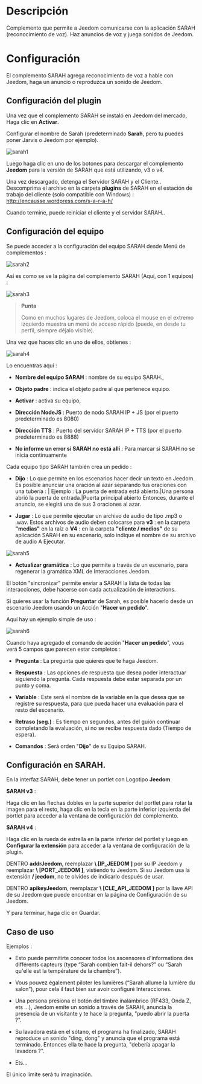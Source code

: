 Descripción 
===========

Complemento que permite a Jeedom comunicarse con la aplicación SARAH
(reconocimiento de voz). Haz anuncios de voz y juega
sonidos de Jeedom.

Configuración 
=============

El complemento SARAH agrega reconocimiento de voz a
hable con Jeedom, haga un anuncio o reproduzca un sonido de Jeedom.

Configuración del plugin 
-----------------------

Una vez que el complemento SARAH se instaló en Jeedom del mercado,
Haga clic en **Activar**.

Configurar el nombre de Sarah (predeterminado **Sarah**, pero tu puedes
poner Jarvis o Jeedom por ejemplo).

![sarah1](../images/sarah1.PNG)

Luego haga clic en uno de los botones para descargar el complemento
**Jeedom** para la versión de SARAH que está utilizando, v3 o v4.

Una vez descargado, detenga el Servidor SARAH y el Cliente..
Descomprima el archivo en la carpeta **plugins** de SARAH en el
estación de trabajo del cliente (solo compatible con Windows) :
<http://encausse.wordpress.com/s-a-r-a-h/>

Cuando termine, puede reiniciar el cliente y el servidor
SARAH..

Configuración del equipo 
-----------------------------

Se puede acceder a la configuración del equipo SARAH desde
Menú de complementos :

![sarah2](../images/sarah2.PNG)

Así es como se ve la página del complemento SARAH (Aquí, con 1
equipos) :

![sarah3](../images/sarah3.PNG)

> **Punta**
>
> Como en muchos lugares de Jeedom, coloca el mouse en el extremo izquierdo
> muestra un menú de acceso rápido (puede, en
> desde tu perfil, siempre déjalo visible).

Una vez que haces clic en uno de ellos, obtienes :

![sarah4](../images/sarah4.PNG)

Lo encuentras aqui :

-   **Nombre del equipo SARAH** : nombre de su equipo
    SARAH.,

-   **Objeto padre** : indica el objeto padre al que
    pertenece equipo.

-   **Activar** : activa su equipo,

-   **Dirección NodeJS** : Puerto de nodo SARAH IP + JS (por
    el puerto predeterminado es 8080)

-   **Dirección TTS** : Puerto del servidor SARAH IP + TTS (por
    el puerto predeterminado es 8888)

-   **No informe un error si SARAH no está allí** : Para marcar
    si SARAH no se inicia continuamente

Cada equipo tipo SARAH también crea un pedido :

-   **Dijo** : Lo que permite en los escenarios hacer decir un texto
    en Jeedom. Es posible anunciar una oración al azar
    separando tus oraciones con una tubería : | Ejemplo : La puerta de entrada
    está abierto.|Una persona abrió la puerta de entrada.|Puerta principal
    abierto Entonces, durante el anuncio, se elegirá una de sus 3 oraciones
    al azar.

-   **Jugar** : Lo que permite ejecutar un archivo de audio de tipo .mp3
    o .wav. Estos archivos de audio deben colocarse para **v3** :
    en la carpeta **"medias"** en la raíz o **V4** : en la carpeta
    **"cliente / medios"** de su aplicación SARAH en su
    escenario, solo indique el nombre de su archivo de audio
    A Ejecutar.

![sarah5](../images/sarah5.PNG)

-   **Actualizar gramática** : Lo que permite a través de un
    escenario, para regenerar la gramática XML de
    Interacciones Jeedom.

El botón "sincronizar" permite enviar a SARAH la lista de
todas las interacciones, debe hacerse con cada actualización de
interactions.

Si quieres usar la función **Preguntar** de Sarah, es
posible hacerlo desde un escenario Jeedom usando un
Acción "**Hacer un pedido**".

Aquí hay un ejemplo simple de uso :

![sarah6](../images/sarah6.PNG)

Cuando haya agregado el comando de acción "**Hacer un pedido**", vous
verá 5 campos que parecen estar completos :

-   **Pregunta** : La pregunta que quieres que te haga Jeedom.

-   **Respuesta** : Las opciones de respuesta que desea poder
    interactuar siguiendo la pregunta. Cada respuesta debe estar separada por
    un punto y coma.

-   **Variable** : Este será el nombre de la variable en la que
    desea que se registre su respuesta, para que pueda hacer
    una evaluación para el resto del escenario.

-   **Retraso (seg.)** : Es tiempo en segundos, antes del guión
    continuar completando la evaluación, si no se recibe respuesta
    dado (Tiempo de espera).

-   **Comandos** : Será orden "**Dijo**" de su
    Equipo SARAH.

Configuración en SARAH. 
-----------------------------

En la interfaz SARAH, debe tener un portlet con
Logotipo **Jeedom**.

**SARAH v3** :

Haga clic en las flechas dobles en la parte superior del portlet para rotar
la imagen para el resto, haga clic en la tecla en la parte inferior izquierda del portlet
para acceder a la ventana de configuración del complemento.

**SARAH v4** :

Haga clic en la rueda de estrella en la parte inferior del portlet y luego en
**Configurar la extensión** para acceder a la ventana de configuración de la
plugin.

DENTRO **addrJeedom**, reemplazar **\ [IP\_JEEDOM \]** por su IP
Jeedom y reemplazar **\ [PORT\_JEEDOM \]**, vistiendo tu Jeedom.
Si su Jeedom usa la extensión **/ jeedom**, no te olvides de
indicarlo después de usar.

DENTRO **apikeyJeedom**, reemplazar **\ [CLE\_API\_JEEDOM \]** por la llave
API de su Jeedom que puede encontrar en la página de
Configuración de su Jeedom.

Y para terminar, haga clic en Guardar.

Caso de uso 
-----------------

Ejemplos :

-   Esto puede permitirte conocer todos los ascensores
    d'informations des différents capteurs (type “Sarah combien fait-il
    dehors?” ou “Sarah qu'elle est la température de la chambre”).

-   Vous pouvez également piloter les lumières (“Sarah allume la lumière
    du salon”), pour cela il faut bien sur avoir configuré
    Interacciones.

-   Una persona presiona el botón del timbre inalámbrico (RF433,
    Onda Z, ets ...), Jeedom emite un sonido a través de SARAH,
    anuncia la presencia de un visitante y te hace la pregunta,
    "puedo abrir la puerta ?".

-   Su lavadora está en el sótano, el programa ha finalizado,
    SARAH reproduce un sonido "ding, dong" y anuncia que el programa
    está terminado. Entonces ella te hace la pregunta, "debería apagar
    la lavadora ?".

-   Ets…​

El único límite será tu imaginación.
